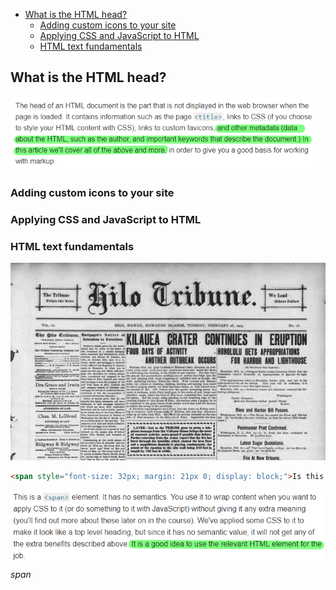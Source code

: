 <!-- TOC -->

- [What is the HTML head?](#what-is-the-html-head)
  - [Adding custom icons to your site](#adding-custom-icons-to-your-site)
  - [Applying CSS and JavaScript to HTML](#applying-css-and-javascript-to-html)
  - [HTML text fundamentals](#html-text-fundamentals)

<!-- /TOC -->


## What is the HTML head?
![](images/title.png)

### Adding custom icons to your site

### Applying CSS and JavaScript to HTML

### HTML text fundamentals
![Headings and Paragraphs](images/2019-05-29-19-11-31.jpg)  

```html
<span style="font-size: 32px; margin: 21px 0; display: block;">Is this a top level heading?</span>
```
![span](images/2019-05-29-19-26-21.png)
*span*


